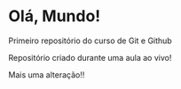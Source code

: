 # Olá, Mundo!
 Primeiro repositório do curso de Git e Github

Repositório criado durante uma aula ao vivo!

Mais uma alteração!!
